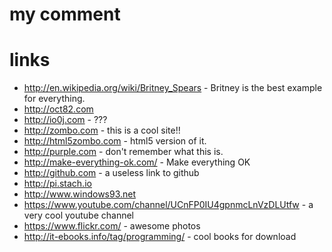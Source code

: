 # my comment
# links

* http://en.wikipedia.org/wiki/Britney_Spears - Britney is the best example for everything.
* http://oct82.com
* http://io0j.com - ???
* http://zombo.com - this is a cool site!!
* http://html5zombo.com - html5 version of it.
* http://purple.com - don't remember what this is.
* http://make-everything-ok.com/ - Make everything OK
* http://github.com - a useless link to github
* http://pi.stach.io
* http://www.windows93.net
* https://www.youtube.com/channel/UCnFP0IU4gpnmcLnVzDLUtfw - a very cool youtube channel
* https://www.flickr.com/ - awesome photos
* http://it-ebooks.info/tag/programming/ - cool books for download
